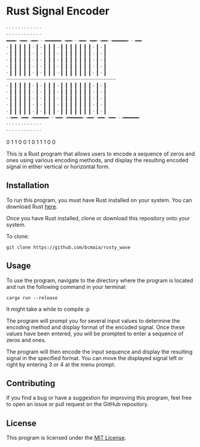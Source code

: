 # Rust Signal Encoder

·     ·     ·     ·     ·     ·     ·     ·     ·     ·     ·     ·       
·     ·     ·     ·     ·     ·     ·     ·     ·     ·     ·     ·       
━━━·  ·━━·  ·━━·  ·  ·━━━━━·  ·━━·  ·  ·━━·  ·━━·  ·━━·  ·━━━━━·  ·  ·━━  
·  ┃  ┃  ┃  ┃  ┃  ·  ┃  ·  ┃  ┃  ┃  ·  ┃  ┃  ┃  ┃  ┃  ┃  ┃  ·  ┃  ·  ┃    
·  ┃  ┃  ┃  ┃  ┃  ·  ┃  ·  ┃  ┃  ┃  ·  ┃  ┃  ┃  ┃  ┃  ┃  ┃  ·  ┃  ·  ┃  
·  ┃  ┃  ┃  ┃  ┃  ·  ┃  ·  ┃  ┃  ┃  ·  ┃  ┃  ┃  ┃  ┃  ┃  ┃  ·  ┃  ·  ┃   
·  ┃  ┃  ┃  ┃  ┃  ·  ┃  ·  ┃  ┃  ┃  ·  ┃  ┃  ┃  ┃  ┃  ┃  ┃  ·  ┃  ·  ┃  
·  ┃  ┃  ┃  ┃  ┃  ·  ┃  ·  ┃  ┃  ┃  ·  ┃  ┃  ┃  ┃  ┃  ┃  ┃  ·  ┃  ·  ┃  
········································································  
·  ┃  ┃  ┃  ┃  ┃  ·  ┃  ·  ┃  ┃  ┃  ·  ┃  ┃  ┃  ┃  ┃  ┃  ┃  ·  ┃  ·  ┃  
·  ┃  ┃  ┃  ┃  ┃  ·  ┃  ·  ┃  ┃  ┃  ·  ┃  ┃  ┃  ┃  ┃  ┃  ┃  ·  ┃  ·  ┃  
·  ┃  ┃  ┃  ┃  ┃  ·  ┃  ·  ┃  ┃  ┃  ·  ┃  ┃  ┃  ┃  ┃  ┃  ┃  ·  ┃  ·  ┃  
·  ┃  ┃  ┃  ┃  ┃  ·  ┃  ·  ┃  ┃  ┃  ·  ┃  ┃  ┃  ┃  ┃  ┃  ┃  ·  ┃  ·  ┃  
·  ┃  ┃  ┃  ┃  ┃  ·  ┃  ·  ┃  ┃  ┃  ·  ┃  ┃  ┃  ┃  ┃  ┃  ┃  ·  ┃  ·  ┃  
·  ·━━·  ·━━·  ·━━━━━·  ·  ·━━·  ·━━━━━·  ·━━·  ·━━·  ·━━·  ·  ·━━━━━·  
·     ·     ·     ·     ·     ·     ·     ·     ·     ·     ·     ·     
·     ·     ·     ·     ·     ·     ·     ·     ·     ·     ·     ·     
  
   0     1     1     0     0     1     0     1     1     1     0     0   
   
  
This is a Rust program that allows users to encode a sequence of zeros and ones using 
various encoding methods, and display the resulting encoded signal in either vertical 
or horizontal form.


## Installation

To run this program, you must have Rust installed on your system. You can download Rust [here](https://www.rust-lang.org/tools/install).

Once you have Rust installed, clone or download this repository onto your system.

To clone:

    git clone https://github.com/bcmaia/rusty_wave

## Usage

To use the program, navigate to the directory where the program is located and run the following command in your terminal:

    cargo run --release

It might take a while to compile :p

The program will prompt you for several input values to determine the encoding method and display format of the encoded signal. Once these values have been entered, you will be prompted to enter a sequence of zeros and ones.

The program will then encode the input sequence and display the resulting signal in the specified format. You can move the displayed signal left or right by entering 3 or 4 at the menu prompt.

## Contributing

If you find a bug or have a suggestion for improving this program, feel free to open an issue or pull request on the GitHub repository.

## License

This program is licensed under the [MIT License](https://opensource.org/licenses/MIT).

